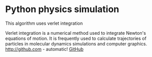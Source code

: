 # Python physics simulation

This algorithm uses verlet integration

Verlet integration is a numerical method used to integrate Newton's equations of motion. It is frequently used to calculate trajectories of particles in molecular dynamics simulations and computer graphics.
http://github.com - automatic!
[GitHub](http://github.com)
